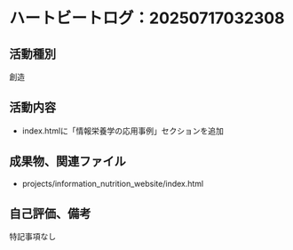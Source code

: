 # ハートビートログ：20250717032308

## 活動種別
創造

## 活動内容
- index.htmlに「情報栄養学の応用事例」セクションを追加

## 成果物、関連ファイル
- projects/information_nutrition_website/index.html

## 自己評価、備考
特記事項なし
